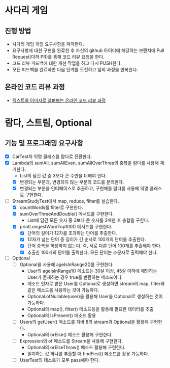 # 사다리 게임
## 진행 방법
* 사다리 게임 게임 요구사항을 파악한다.
* 요구사항에 대한 구현을 완료한 후 자신의 github 아이디에 해당하는 브랜치에 Pull Request(이하 PR)를 통해 코드 리뷰 요청을 한다.
* 코드 리뷰 피드백에 대한 개선 작업을 하고 다시 PUSH한다.
* 모든 피드백을 완료하면 다음 단계를 도전하고 앞의 과정을 반복한다.

## 온라인 코드 리뷰 과정
* [텍스트와 이미지로 살펴보는 온라인 코드 리뷰 과정](https://github.com/nextstep-step/nextstep-docs/tree/master/codereview)

# 람다, 스트림, Optional
## 기능 및 프로그래밍 요구사항
* [x] CarTest의 익명 클래스를 람다로 전환한다.
* [x] Lambda의 sumAll, sumAllEven, sumAllOverThree의 중복을 람다를 사용해 제거한다.
  * List의 담긴 값 중 3보다 큰 수만을 더해야 한다.
  * [x] 변경되는 부분과, 변경되지 않는 부분의 코드를 분리한다. 
  * [x] 변경되는 부분을 인터페이스로 추출하고, 구현체를 람다를 사용해 익명 클래스로 구현한다. 
* [ ] StreamStudyTest에서 map, reduce, filter를 실습한다.
  * [x] countWords를 filter로 구현한다.
  * [x] sumOverThreeAndDouble() 메서드를 구현한다.
    * List에 담긴 모든 숫자 중 3보다 큰 숫자를 2배한 후 총합을 구한다.
  * [x] printLongestWordTop100() 메서드를 구현한다.
    * [x] 단어의 길이가 12자를 초과하는 단어를 추출한다.
    * [x] 12자가 넘는 단어 중 길이가 긴 순서로 100개의 단어를 추출한다.
    * [x] 단어 중복을 허용하지 않는다. 즉, 서로 다른 단어 100개를 추출해야 한다.
    * [x] 추출한 100개의 단어를 출력한다. 모든 단어는 소문자로 출력해야 한다.
* [ ] Optional 
  * [ ] Optional을 사용해 ageIsInRange2()를 구현한다.
    * User의 ageIsInRange1() 메소드는 30살 이상, 45살 이하에 해당하는 User가 존재하는 경우 true를 반환하는 메소드이다.
    * 메소드 인자로 받은 User를 Optional로 생성하면 stream의 map, filter와 같은 메소드를 사용하는 것이 가능하다.
    * Optional.ofNullable(user)을 활용해 User을 Optional로 생성하는 것이 가능하다.
    * Optional의 map(), filter() 메소드등을 활용해 필요한 데이터를 추출
    * Optional의 isPresent() 메소드 활용
  * [ ] Users의 getUser() 메소드를 자바 8의 stream과 Optional을 활용해 구현한다.
    *  Optional의 orElse() 메소드 활용해 구현한다.
  * [ ] Expression의 of 메소드를 Stream을 사용해 구현한다. 
    * Optional의 orElseThrow() 메소드 활용해 구현한다.
    * 일치하는 값 하나를 추출할 때 findFirst() 메소드를 활용 가능하다.
  * [ ] UserTest의 테스트가 모두 pass해야 한다.
